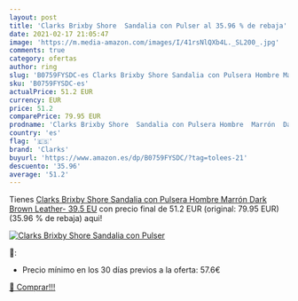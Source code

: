```yaml
---
layout: post
title: 'Clarks Brixby Shore  Sandalia con Pulser al 35.96 % de rebaja'
date: 2021-02-17 21:05:47
image: 'https://m.media-amazon.com/images/I/41rsNlQXb4L._SL200_.jpg'
comments: true
category: ofertas
author: ring
slug: 'B0759FYSDC-es Clarks Brixby Shore Sandalia con Pulsera Hombre Marrón...'
sku: 'B0759FYSDC-es'
actualPrice: 51.2 EUR
currency: EUR
price: 51.2
comparePrice: 79.95 EUR
prodname: 'Clarks Brixby Shore  Sandalia con Pulsera Hombre  Marrón  Dark Brown Leather-   39.5 EU'
country: 'es'
flag: '🇪🇸'
brand: 'Clarks'
buyurl: 'https://www.amazon.es/dp/B0759FYSDC/?tag=tolees-21'
descuento: '35.96'
average: '51.2'
---
```


Tienes [Clarks Brixby Shore  Sandalia con Pulsera Hombre  Marrón  Dark Brown Leather-   39.5 EU](https://www.amazon.es/dp/B0759FYSDC/?tag=tolees-21) con precio final de  51.2 EUR (original: 79.95 EUR) (35.96 %  de rebaja) aqui!

[![Clarks Brixby Shore  Sandalia con Pulser](https://m.media-amazon.com/images/I/41rsNlQXb4L._SL200_.jpg)](https://www.amazon.es/dp/B0759FYSDC/?tag=tolees-21)

🔎:

- Precio mínimo en los 30 días previos a la oferta: 57.6€

[🛒 Comprar!!!](https://www.amazon.es/dp/B0759FYSDC/?tag=tolees-21)
